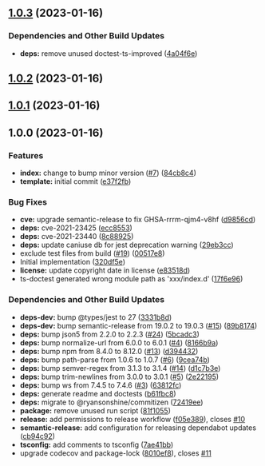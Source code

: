 ## [1.0.3](https://github.com/Atry/proxy-handler-decorators/compare/v1.0.2...v1.0.3) (2023-01-16)


### Dependencies and Other Build Updates

* **deps:** remove unused doctest-ts-improved ([4a04f6e](https://github.com/Atry/proxy-handler-decorators/commit/4a04f6e78e8362c32f3c193f9c5b234ba0ef7f66))

## [1.0.2](https://github.com/Atry/proxy-handler-decorators/compare/v1.0.1...v1.0.2) (2023-01-16)

## [1.0.1](https://github.com/Atry/proxy-handler-decorators/compare/v1.0.0...v1.0.1) (2023-01-16)

## 1.0.0 (2023-01-16)


### Features

* **index:** change to bump minor version ([#7](https://github.com/Atry/proxy-handler-decorators/issues/7)) ([84cb8c4](https://github.com/Atry/proxy-handler-decorators/commit/84cb8c44d0dd5143ecd1d12b129b426283d10ef5))
* **template:** initial commit ([e37f2fb](https://github.com/Atry/proxy-handler-decorators/commit/e37f2fbb4998ac87a8c00bf032b30163d2e809d2))


### Bug Fixes

* **cve:** upgrade semantic-release to fix GHSA-rrrm-qjm4-v8hf ([d9856cd](https://github.com/Atry/proxy-handler-decorators/commit/d9856cd7ce303bad4dbac29c29ee01d97cd4b9fa))
* **deps:** cve-2021-23425 ([ecc8553](https://github.com/Atry/proxy-handler-decorators/commit/ecc8553254d6724195472dd644f2e83df16cb93c))
* **deps:** cve-2021-23440 ([8c88925](https://github.com/Atry/proxy-handler-decorators/commit/8c889253bf6a9a5209816b13398b7f7f1cdae416))
* **deps:** update caniuse db for jest deprecation warning ([29eb3cc](https://github.com/Atry/proxy-handler-decorators/commit/29eb3ccdf8e64243095f78a953e1498b5487f044))
* exclude test files from build ([#19](https://github.com/Atry/proxy-handler-decorators/issues/19)) ([00517e8](https://github.com/Atry/proxy-handler-decorators/commit/00517e8aaa1b4d0754e7f99db137c7b817672e08))
* Initial implementation ([320df5e](https://github.com/Atry/proxy-handler-decorators/commit/320df5ee280cee4fa7cb14fb51dd837babd8f3e2))
* **license:** update copyright date in license ([e83518d](https://github.com/Atry/proxy-handler-decorators/commit/e83518d3dd5f0313013bacbe8fb9c68932d54945))
* ts-doctest generated wrong module path as 'xxx/index.d' ([17f6e96](https://github.com/Atry/proxy-handler-decorators/commit/17f6e960735a8b2abadbfd9061b6864fde1af93c))


### Dependencies and Other Build Updates

* **deps-dev:** bump @types/jest to 27 ([3331b8d](https://github.com/Atry/proxy-handler-decorators/commit/3331b8d4b007d8a4bd4ea0fd33de8b37b7fdda29))
* **deps-dev:** bump semantic-release from 19.0.2 to 19.0.3 ([#15](https://github.com/Atry/proxy-handler-decorators/issues/15)) ([89b8174](https://github.com/Atry/proxy-handler-decorators/commit/89b8174ecf7d951f57f72579f1ba18e627d132f4))
* **deps:** bump json5 from 2.2.0 to 2.2.3 ([#24](https://github.com/Atry/proxy-handler-decorators/issues/24)) ([5bcadc3](https://github.com/Atry/proxy-handler-decorators/commit/5bcadc3aa3cdcf8323622a0fad3aa9f33ad9bf88))
* **deps:** bump normalize-url from 6.0.0 to 6.0.1 ([#4](https://github.com/Atry/proxy-handler-decorators/issues/4)) ([8166b9a](https://github.com/Atry/proxy-handler-decorators/commit/8166b9ace81832579218ad88382e400fc9a1bdc3))
* **deps:** bump npm from 8.4.0 to 8.12.0 ([#13](https://github.com/Atry/proxy-handler-decorators/issues/13)) ([d394432](https://github.com/Atry/proxy-handler-decorators/commit/d39443238110052106418d318bee74430d9890bc))
* **deps:** bump path-parse from 1.0.6 to 1.0.7 ([#6](https://github.com/Atry/proxy-handler-decorators/issues/6)) ([9cea74b](https://github.com/Atry/proxy-handler-decorators/commit/9cea74b30748fd73b2865812d50c2cf460e24ea8))
* **deps:** bump semver-regex from 3.1.3 to 3.1.4 ([#14](https://github.com/Atry/proxy-handler-decorators/issues/14)) ([d1c7b3e](https://github.com/Atry/proxy-handler-decorators/commit/d1c7b3e29ab425de319382a81a594d73e2e51896))
* **deps:** bump trim-newlines from 3.0.0 to 3.0.1 ([#5](https://github.com/Atry/proxy-handler-decorators/issues/5)) ([2e22195](https://github.com/Atry/proxy-handler-decorators/commit/2e22195d68efd6c5b69e44bb6be5a6c0f66e4237))
* **deps:** bump ws from 7.4.5 to 7.4.6 ([#3](https://github.com/Atry/proxy-handler-decorators/issues/3)) ([63812fc](https://github.com/Atry/proxy-handler-decorators/commit/63812fc0c676e42bd2406cf90542cf6bdf639395))
* **deps:** generate readme and doctests ([b61fbc8](https://github.com/Atry/proxy-handler-decorators/commit/b61fbc8537c8ff2610dd39c057cc996ae705b530))
* **deps:** migrate to @ryansonshine/commitizen ([72419ee](https://github.com/Atry/proxy-handler-decorators/commit/72419eefb8448e7f4f09e1b2676d3288654045bc))
* **package:** remove unused run script ([81f1055](https://github.com/Atry/proxy-handler-decorators/commit/81f10554315e79bcf8292d9ae20ffedde5c1b8f8))
* **release:** add permissions to release workflow ([f05e389](https://github.com/Atry/proxy-handler-decorators/commit/f05e389f96cf273e9df7a10af9155c40200b7b39)), closes [#10](https://github.com/Atry/proxy-handler-decorators/issues/10)
* **semantic-release:** add configuration for releasing dependabot updates ([cb94c92](https://github.com/Atry/proxy-handler-decorators/commit/cb94c92147bbfc9409c8e2fee9b3f21d3b254e99))
* **tsconfig:** add comments to tsconfig ([7ae41bb](https://github.com/Atry/proxy-handler-decorators/commit/7ae41bbbcc7841ad9fd2f9b6b1c5abee93250202))
* upgrade codecov and package-lock ([8010ef8](https://github.com/Atry/proxy-handler-decorators/commit/8010ef8200b9ce30ddc89e70dc6556d6bc341f6d)), closes [#11](https://github.com/Atry/proxy-handler-decorators/issues/11)

